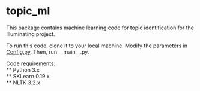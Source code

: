 # topic_ml
This package contains machine learning code for topic identification for the Illuminating project.

To run this code, clone it to your local machine. Modify the parameters in [Config.py](https://github.com/sjacks26/topic_ml/blob/master/Config.py). Then, run \_\_main\_\_.py.

Code requirements:  
 ** Python 3.x  
 ** SKLearn 0.19.x  
 ** NLTK 3.2.x
 
